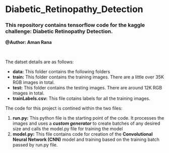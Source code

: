 # Diabetic_Retinopathy_Detection

### This repository contains tensorflow code for the kaggle challenge: Diabetic Retinopathy Detection.

**@Author: Aman Rana**
</br>





</br>

The datset details are as follows:

* **data:** This folder contains the following folders
 * **train:** This folder contains the training images. There are a little over 35K RGB images in total.
 * **test:** This folder contains the testing images. There are around 12K RGB images in total.
 * **trainLabels.csv:** This file cotains labels for all the training images.

The code for this project is contined within the two files:

1. **run.py:** This python file is the starting point of the code. It processes the images and uses a _**custom generator**_ to create batches of any desired size and calls the model.py file for training the model
2. **model.py:** This file contains code for creation of the **Convolutional Neural Network (CNN)** model and training based on the training batch passed by run.py file.

